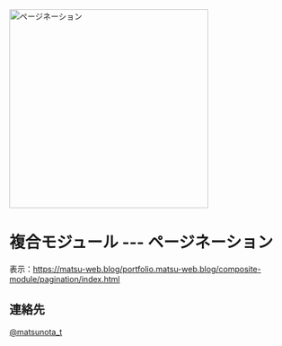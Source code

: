 <img width="354" alt="ページネーション" src="https://github.com/user-attachments/assets/4238a388-223c-425d-9e08-67b1ee6aa216">

# 複合モジュール --- ページネーション

表示：https://matsu-web.blog/portfolio.matsu-web.blog/composite-module/pagination/index.html

## 連絡先
[@matsunota_t](https://twitter.com/matsunota_t)